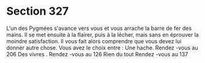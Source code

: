 # Section 327

L'un des Pygmées s'avance vers vous et vous arrache la barre de
fer des mains. Il se  met ensuite à la flairer, puis à la lécher, mais
sans en éprouver la moindre satisfaction. Il vous fait alors
comprendre que vous devez lui donner autre chose. Vous avez le
choix entre :
Une hache.        Rendez -vous au 206
Des vivres .       Rendez -vous au 126
Rien du tout        Rendez -vous au  137